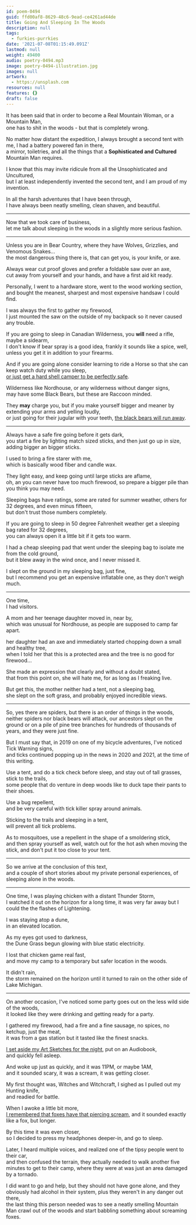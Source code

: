 ```yaml
---
id: poem-0494
guid: ffd00af8-8629-48c6-9ead-ce4261ad44de
title: Going And Sleeping In The Woods
description: null
tags:
  - furkies-purrkies
date: '2021-07-08T01:15:49.091Z'
lastmod: null
weight: 49400
audio: poetry-0494.mp3
image: poetry-0494-illustration.jpg
images: null
artwork:
  - https://unsplash.com
resources: null
features: {}
draft: false
---
```


It has been said that in order to become a Real Mountain Woman, or a Mountain Man,\
one has to shit in the woods - but that is completely wrong.

No matter how distant the expedition, I always brought a second tent with me, I had a battery powered fan in there,\
a mirror, toiletries, and all the things that a **Sophisticated and Cultured** Mountain Man requires.

I know that this may invite ridicule from all the Unsophisticated and Uncultured,\
but I at least independently invented the second tent, and I am proud of my invention.

In all the harsh adventures that I have been through,\
I have always been neatly smelling, clean shaven, and beautiful.

---

Now that we took care of business,\
let me talk about sleeping in the woods in a slightly more serious fashion.

---

Unless you are in Bear Country, where they have Wolves, Grizzlies, and Venomous Snakes...\
the most dangerous thing there is, that can get you, is your knife, or axe.

Always wear cut proof gloves and prefer a foldable saw over an axe,\
cut away from yourself and your hands, and have a first aid kit ready.

Personally, I went to a hardware store, went to the wood working section,\
and bought the meanest, sharpest and most expensive handsaw I could find.

I was always the first to gather my firewood,\
I just mounted the saw on the outside of my backpack so it never caused any trouble.

If you are going to sleep in Canadian Wilderness, you **will** need a rifle, maybe a sidearm,\
I don't know if bear spray is a good idea, frankly it sounds like a spice, well, unless you get it in addition to your firearms.

And if you are going alone consider learning to ride a Horse so that she can keep watch duty while you sleep,\
[or just get a hard shell camper to be perfectly safe](https://www.youtube.com/watch?v=iSh2dSvEeZk\&t=549s).

Wilderness like Nordhouse, or any wilderness without danger signs,\
may have some Black Bears, but these are Raccoon minded.

They **may** charge you, but if you make yourself bigger and meaner by extending your arms and yelling loudly,\
or just going for their jugular with your teeth, [the black bears will run away](https://www.youtube.com/watch?v=3vIwNyqIceE).

---

Always have a safe fire going before it gets dark,\
you start a fire by lighting match sized sticks, and then just go up in size, adding bigger an bigger sticks.

I used to bring a fire starer with me,\
which is basically wood fiber and candle wax.

They light easy, and keep going until large sticks are aflame,\
oh, an you can never have too much firewood, so prepare a bigger pile than you think you may need.

Sleeping bags have ratings, some are rated for summer weather, others for 32 degrees, and even minus fifteen,\
but don't trust those numbers completely.

If you are going to sleep in 50 degree Fahrenheit weather get a sleeping bag rated for 32 degrees,\
you can always open it a little bit if it gets too warm.

I had a cheap sleeping pad that went under the sleeping bag to isolate me from the cold ground,\
but it blew away in the wind once, and I never missed it.

I slept on the ground in my sleeping bag, just fine,\
but I recommend you get an expensive inflatable one, as they don't weigh much.

---

One time,\
I had visitors.

A mom and her teenage daughter moved in, near by,\
which was unusual for Nordhouse, as people are supposed to camp far apart.

her daughter had an axe and immediately started chopping down a small and healthy tree,\
when I told her that this is a protected area and the tree is no good for firewood...

She made an expression that clearly and without a doubt stated,\
that from this point on, she will hate me, for as long as I freaking live.

But get this, the mother neither had a tent, not a sleeping bag,\
she slept on the soft grass, and probably enjoyed incredible views.

---

So, yes there are spiders, but there is an order of things in the woods,\
neither spiders nor black bears will attack, our ancestors slept on the ground or on a pile of pine tree branches for hundreds of thousands of years, and they were just fine.

But I must say that, in 2019 on one of my bicycle adventures, I've noticed Tick Warning signs,\
and ticks continued popping up in the news in 2020 and 2021, at the time of this writing.

Use a tent, and do a tick check before sleep, and stay out of tall grasses, stick to the trails,\
some people that do venture in deep woods like to duck tape their pants to their shoes.

Use a bug repellent,\
and be very careful with tick killer spray around animals.

Sticking to the trails and sleeping in a tent,\
will prevent all tick problems.

As to mosquitoes, use a repellent in the shape of a smoldering stick,\
and then spray yourself as well, watch out for the hot ash when moving the stick, and don't put it too close to your tent.

---

So we arrive at the conclusion of this text,\
and a couple of short stories about my private personal experiences, of sleeping alone in the woods.

---

One time, I was playing chicken with a distant Thunder Storm,\
I watched it out on the horizon for a long time, it was very far away but I could the the flashes of Lightening.

I was staying atop a dune,\
in an elevated location.

As my eyes got used to darkness,\
the Dune Grass begun glowing with blue static electricity.

I lost that chicken game real fast,\
and move my camp to a temporary but safer location in the woods.

It didn't rain,\
the storm remained on the horizon until it turned to rain on the other side of Lake Michigan.

---

On another occasion, I've noticed some party goes out on the less wild side of the woods,\
it looked like they were drinking and getting ready for a party.

I gathered my firewood, had a fire and a fine sausage, no spices, no ketchup, just the meat,\
it was from a gas station but it tasted like the finest snacks.

[I set aside my Art Sketches for the night](https://www.youtube.com/watch?v=DWmsxtu248U), put on an Audiobook,\
and quickly fell asleep.

And woke up just as quickly, and it was 11PM, or maybe 1AM,\
and it sounded scary, it was a scream, it was getting closer.

My first thought was, Witches and Witchcraft, I sighed as I pulled out my Hunting knife,\
and readied for battle.

When I awoke a little bit more,\
[I remembered that foxes have that piercing scream](https://www.youtube.com/watch?v=zBpZTo1dlPM), and it sounded exactly like a fox, but longer.

By this time it was even closer,\
so I decided to press my headphones deeper-in, and go to sleep.

Later, I heard multiple voices, and realized one of the tipsy people went to their car,\
and then confused the terrain, they actually needed to walk another five minutes to get to their camp, where they were at was just an area damaged by a tornado.

I did want to go and help, but they should not have gone alone, and they obviously had alcohol in their system, plus they weren't in any danger out there,\
the last thing this person needed was to see a neatly smelling Mountain Man crawl out of the woods and start babbling something about screaming foxes.
